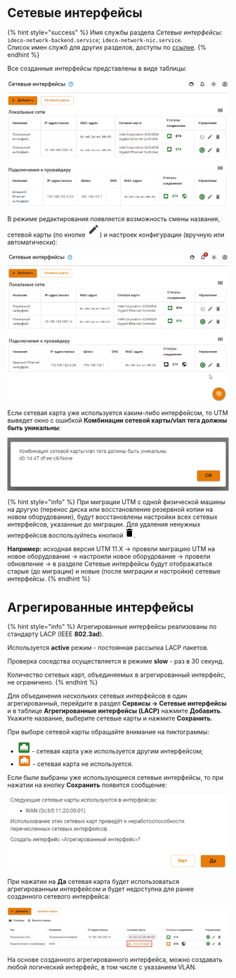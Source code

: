 # Сетевые интерфейсы

{% hint style="success" %}
Имя службы раздела *Сетевые интерфейсы*: `ideco-network-backend.service`; `ideco-network-nic.service`. \
Список имен служб для других разделов, доступы по [ссылке](../../server-management/terminal.md).
{% endhint %}

Все созданные интерфейсы представлены в виде таблицы:

![](../../../.gitbook/assets/network-interfaces1.png)

В режиме редактирования появляется возможность смены названия, сетевой карты (по кнопке ![](../../../.gitbook/assets/icon-edit.png)) и настроек конфигурации (вручную или автоматически): 

![](../../../.gitbook/assets/network-interfaces.gif)

Если сетевая карта уже используется каким-либо интерфейсом, то UTM выведет окно с ошибкой **Комбинации сетевой карты/vlan тега должны быть уникальны**:

![](../../../.gitbook/assets/network-interfaces.png)

{% hint style="info" %}
При миграции UTM с одной физической машины на другую (перенос диска или восстановление резервной копии на новом оборудовании), будут восстановлены настройки всех сетевых интерфейсов, указанные до миграции. Для удаления ненужных интерфейсов воспользуйтесь кнопкой ![](../../../.gitbook/assets/delete_icon.png).

**Например:** исходная версия UTM 11.Х -> провели миграцию UTM на новое оборудование -> настроили новое оборудование -> провели обновление -> в разделе Сетевые интерфейсы будут отображаться старые (до миграции) и новые (после миграции и настройки) сетевые интерфейсы.
{% endhint %}

# Агрегированные интерфейсы

{% hint style="info" %}
Агрегированные интерфейсы реализованы по стандарту LACP (IEEE **802.3ad**). 

Используется **active** режим - постоянная рассылка LACP пакетов. 

Проверка соседства осуществляется в режиме **slow** - раз в 30 секунд. 

Количество сетевых карт, объединяемых в агрегированный интерфейс, не ограничено.
{% endhint %}

Для объединения нескольких сетевых интерфейсов в один агрегированный, перейдите в раздел **Сервисы -> Сетевые интерфейсы** и в таблице **Агрегированные интерфейсы (LACP)** нажмите **Добавить**. Укажите название, выберите сетевые карты и нажмите **Сохранить**.

При выборе сетевой карты обращайте внимание на пиктограммы:
* ![](../../../.gitbook/assets/icon-agg1.png) - сетевая карта уже используется другим интерфейсом;
* ![](../../../.gitbook/assets/icon-agg.png) - сетевая карта не используется.

Если были выбраны уже использующиеся сетевые интерфейсы, то при нажатии на кнопку **Сохранить** появится сообщение:

![](../../../.gitbook/assets/aggregated.png)

При нажатии на **Да** сетевая карта будет использоваться агрегированным интерфейсом и будет недоступна для ранее созданного сетевого интерфейса:

![](../../../.gitbook/assets/aggregated1.jpg)

На основе созданного агрегированного интерфейса, можно создавать любой логический интерфейс, в том числе с указанием VLAN.
